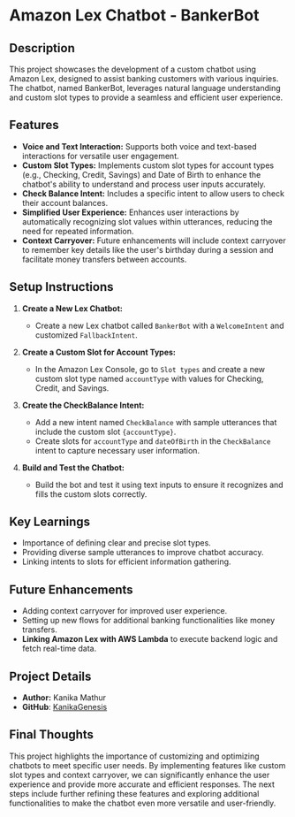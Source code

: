 # Amazon Lex Chatbot - BankerBot

## Description

This project showcases the development of a custom chatbot using Amazon Lex, designed to assist banking customers with various inquiries. The chatbot, named BankerBot, leverages natural language understanding and custom slot types to provide a seamless and efficient user experience.

## Features

- **Voice and Text Interaction:** Supports both voice and text-based interactions for versatile user engagement.
- **Custom Slot Types:** Implements custom slot types for account types (e.g., Checking, Credit, Savings) and Date of Birth to enhance the chatbot's ability to understand and process user inputs accurately.
- **Check Balance Intent:** Includes a specific intent to allow users to check their account balances.
- **Simplified User Experience:** Enhances user interactions by automatically recognizing slot values within utterances, reducing the need for repeated information.
- **Context Carryover:** Future enhancements will include context carryover to remember key details like the user's birthday during a session and facilitate money transfers between accounts.

## Setup Instructions

1. **Create a New Lex Chatbot:**
    - Create a new Lex chatbot called `BankerBot` with a `WelcomeIntent` and customized `FallbackIntent`.

2. **Create a Custom Slot for Account Types:**
    - In the Amazon Lex Console, go to `Slot types` and create a new custom slot type named `accountType` with values for Checking, Credit, and Savings.

3. **Create the CheckBalance Intent:**
    - Add a new intent named `CheckBalance` with sample utterances that include the custom slot `{accountType}`.
    - Create slots for `accountType` and `dateOfBirth` in the `CheckBalance` intent to capture necessary user information.

4. **Build and Test the Chatbot:**
    - Build the bot and test it using text inputs to ensure it recognizes and fills the custom slots correctly.

## Key Learnings

- Importance of defining clear and precise slot types.
- Providing diverse sample utterances to improve chatbot accuracy.
- Linking intents to slots for efficient information gathering.


## Future Enhancements

- Adding context carryover for improved user experience.
- Setting up new flows for additional banking functionalities like money transfers.
- **Linking Amazon Lex with AWS Lambda** to execute backend logic and fetch real-time data.

## Project Details

- **Author:** Kanika Mathur  
- **GitHub**: [KanikaGenesis](https://github.com/KanikaGenesis)

## Final Thoughts

This project highlights the importance of customizing and optimizing chatbots to meet specific user needs. By implementing features like custom slot types and context carryover, we can significantly enhance the user experience and provide more accurate and efficient responses. The next steps include further refining these features and exploring additional functionalities to make the chatbot even more versatile and user-friendly.
